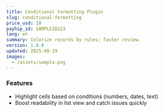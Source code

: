 ```yaml
---
title: Conditional Formatting Plugin
slug: conditional-formatting
price_usd: 10
payhip_id: SAMPLEID123
lang: en
summary: Colorize records by rules; faster review.
version: 1.0.0
updated: 2025-08-29
images:
  - /assets/sample.png
---
```


### Features
- Highlight cells based on conditions (numbers, dates, text)
- Boost readability in list view and catch issues quickly
